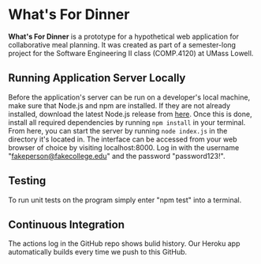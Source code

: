 # What's For Dinner


**What's For Dinner** is a prototype for a hypothetical web application for
collaborative meal planning. It was created as part of a semester-long project
for the Software Engineering II class (COMP.4120) at UMass Lowell.

## Running Application Server Locally
Before the application's server can be run on a developer's local machine,
make sure that Node.js and npm are installed. If they are not already installed,
download the latest Node.js release from [here](https://nodejs.org/en/). Once
this is done, install all required dependencies by running `npm install` in your
terminal. From here, you can start the server by running `node index.js` in the 
directory it's located in. The interface can be accessed from your web browser 
of choice by visiting localhost:8000. Log in with the username "fakeperson@fakecollege.edu"
and the password "password123!".

## Testing
To run unit tests on the program simply enter "npm test" into a terminal.

## Continuous Integration
The actions log in the GitHub repo shows bulid history.
Our Heroku app automatically builds every time we push to this GitHub.
